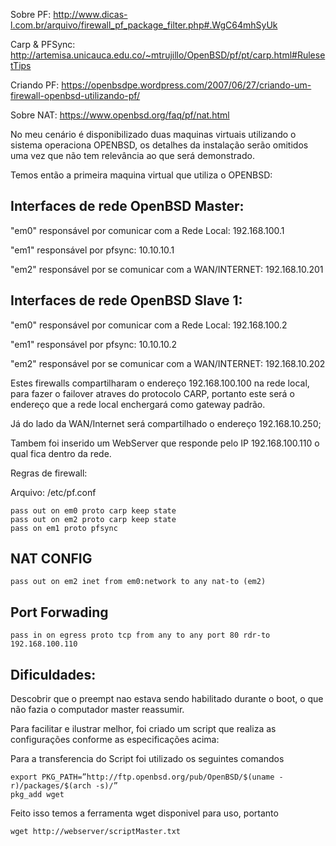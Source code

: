 Sobre PF: http://www.dicas-l.com.br/arquivo/firewall_pf_package_filter.php#.WgC64mhSyUk

Carp & PFSync: http://artemisa.unicauca.edu.co/~mtrujillo/OpenBSD/pf/pt/carp.html#RulesetTips

Criando PF: https://openbsdpe.wordpress.com/2007/06/27/criando-um-firewall-openbsd-utilizando-pf/

Sobre NAT: https://www.openbsd.org/faq/pf/nat.html

No meu cenário é disponibilizado duas maquinas virtuais utilizando o sistema operaciona OPENBSD, os detalhes da instalação serão omitidos uma vez que não tem relevância ao que será demonstrado.

Temos então a primeira maquina virtual que utiliza o OPENBSD:

## Interfaces de rede OpenBSD Master:

"em0" responsável por comunicar com a Rede Local: 	192.168.100.1

"em1" responsável por pfsync:			  	10.10.10.1

"em2" responsável por se comunicar com a WAN/INTERNET:  192.168.10.201

## Interfaces de rede OpenBSD Slave 1:

"em0" responsável por comunicar com a Rede Local: 	192.168.100.2

"em1" responsável por pfsync:			  	10.10.10.2

"em2" responsável por se comunicar com a WAN/INTERNET:  192.168.10.202


Estes firewalls compartilharam o endereço 192.168.100.100 na rede local, para fazer o failover atraves do protocolo CARP, portanto este será o endereço que a rede local enchergará como gateway padrão.

Já do lado da WAN/Internet será compartilhado o endereço 192.168.10.250;

Tambem foi inserido um WebServer que responde pelo IP 192.168.100.110 o qual fica dentro da rede.

Regras de firewall:

Arquivo: /etc/pf.conf
```
pass out on em0 proto carp keep state
pass out on em2 proto carp keep state
pass on em1 proto pfsync
```
## NAT CONFIG
```
pass out on em2 inet from em0:network to any nat-to (em2)
```

## Port Forwading
```
pass in on egress proto tcp from any to any port 80 rdr-to 192.168.100.110
```


## Dificuldades:

Descobrir que o preempt nao estava sendo habilitado durante o boot, o que não fazia o computador master reassumir.

Para facilitar e ilustrar melhor, foi criado um script que realiza as configurações conforme as especificações acima:

Para a transferencia do Script foi utilizado os seguintes comandos
```
export PKG_PATH=”http://ftp.openbsd.org/pub/OpenBSD/$(uname -r)/packages/$(arch -s)/”
pkg_add wget
```
Feito isso temos a ferramenta wget disponivel para uso, portanto
```
wget http://webserver/scriptMaster.txt
```
